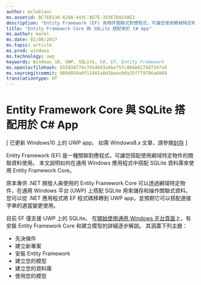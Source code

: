 ```yaml
---
author: mcleblanc
ms.assetid: BC7E8130-A28A-443C-8D7E-353E7DA33AE3
description: "Entity Framework (EF) 為物件關聯式對應程式，可讓您使用網域特定物件處理關聯式資料。"
title: "Entity Framework Core 與 SQLite 搭配用於 C# App"
ms.author: markl
ms.date: 02/08/2017
ms.topic: article
ms.prod: windows
ms.technology: uwp
keywords: Windows 10, UWP, SQLite, C#, EF, Entity Framework
ms.openlocfilehash: 015030774c7d148d3a9be757c80de827987347a9
ms.sourcegitcommit: 909d859a0f11981a8d1beac0da35f779786a6889
translationtype: HT
---
```

# <a name="entity-framework-core-with-sqlite-for-c-apps"></a>Entity Framework Core 與 SQLite 搭配用於 C# App

\[ 已更新 Windows10 上的 UWP app。 如需 Windows8.x 文章，請參閱[封存](http://go.microsoft.com/fwlink/p/?linkid=619132) \]

Entity Framework (EF) 是一種關聯對應程式，可讓您搭配使用網域特定物件的關聯資料使用。 本文說明如何在通用 Windows 應用程式中搭配 SQLite 資料庫來使用 Entity Framework Core。

原本專供 .NET 開發人員使用的 Entity Framework Core 可以透過網域特定物件，在通用 Windows 平台 (UWP) 上搭配 SQLite 用來儲存和操作關聯式資料。 您可以從 .NET 應用程式將 EF 程式碼移轉到 UWP app，並預期它可以搭配連接字串的適當變更使用。

目前 EF 僅支援 UWP 上的 SQLite。 在[開始使用通用 Windows 平台頁面](http://go.microsoft.com/fwlink/p/?LinkId=735013)上，有安裝 Entity Framework Core 和建立模型的詳細逐步解說。 其涵蓋下列主題：

-   先決條件
-   建立新專案
-   安裝 Entity Framework
-   建立您的模型
-   建立您的資料庫
-   使用您的模型
